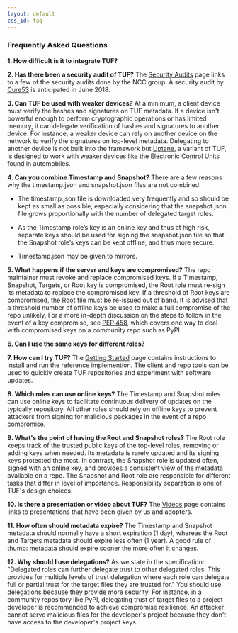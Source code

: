 ```yaml
---
layout: default
css_id: faq
---
```


### Frequently Asked Questions

**1. How difficult is it to integrate TUF?**


**2. Has there been a security audit of TUF?**
  The [Security Audits](https://theupdateframework.github.io/audits.html) page
  links to a few of the security audits done by the NCC group.  A security
  audit by [Cure53](https://cure53.de/) is anticipated in June 2018.

**3. Can TUF be used with weaker devices?**
  At a minimum, a client device must verify the hashes and signatures on TUF
  metadata.  If a device isn't powerful enough to perform cryptographic
  operations or has limited memory, it can delegate verification of hashes and
  signatures to another device.  For instance, a weaker device can rely on
  another device on the network to verify the signatures on top-level metadata.
  Delegating to another device is not built into the framework but
  [Uptane](https://uptane.github.io/), a variant of TUF, is designed to work
  with weaker devices like the Electronic Control Units found in automobiles.

**4. Can you combine Timestamp and Snapshot?**
  There are a few reasons why the timestamp.json and snapshot.json files are
  not combined:

  * The timestamp.json file is downloaded very frequently and so should be kept
  as small as possible, especially considering that the snapshot.json file
  grows proportionally with the number of delegated target roles.

  * As the Timestamp role’s key is an online key and thus at high risk,
  separate keys should be used for signing the snapshot.json file so that the
  Snapshot role’s keys can be kept offline, and thus more secure.

  * Timestamp.json may be given to mirrors.

**5. What happens if the server and keys are compromised?**
  The repo maintainer must revoke and replace compromised keys.  If a
  Timestamp, Snapshot, Targets, or Root key is compromised, the Root role must
  re-sign its metadata to replace the compromised key.  If a threshold of Root
  keys are compromised, the Root file must be re-issued out of band.  It is
  advised that a threshold number of offline keys be used to make a full
  compromise of the repo unlikely.  For a more in-depth discussion on the steps
  to follow in the event of a key compromise, see [PEP
  458](https://www.python.org/dev/peps/pep-0458/#in-the-event-of-a-key-compromise),
  which covers one way to deal with compromised keys on a community repo such
  as PyPI.

**6. Can I use the same keys for different roles?**

**7. How can I try TUF?**
   The [Getting
   Started](https://github.com/theupdateframework/tuf/blob/develop/docs/GETTING_STARTED.rst)
   page contains instructions to install and run the reference implemention.
   The client and repo tools can be used to quickly create TUF repositories and
   experiment with software updates.

**8. Which roles can use online keys?**
  The Timestamp and Snapshot roles can use online keys to facilitate continuous
  delivery of updates on the typically repository.  All other roles should rely
  on offline keys to prevent attackers from signing for malicious packages in
  the event of a repo compromise.

**9. What's the point of having the Root and Snapshot roles?**
  The Root role keeps track of the trusted public keys of the top-level roles,
  removing or adding keys when needed.  Its metadata is rarely updated and its
  signing keys protected the most.  In contrast, the Snapshot role is updated
  often, signed with an online key, and provides a consistent view of the
  metadata available on a repo.  The Snapshot and Root role are responsible for
  different tasks that differ in level of importance.  Responsibility
  separation is one of TUF's design choices.

**10. Is there a presentation or video about TUF?**
  The [Videos](https://theupdateframework.github.io/videos.html) page contains
  links to presentations that have been given by us and adopters.

**11. How often should metadata expire?**
  The Timestamp and Snapshot metadata should normally have a short expiration
  (1 day), whereas the Root and Targets metadata should expire less often (1
  year).  A good rule of thumb: metadata should expire sooner the more often it
  changes.

**12. Why should I use delegations?**
  As we state in the specification: "Delegated roles can further delegate trust
  to other delegated roles. This provides for multiple levels of trust
  delegation where each role can delegate full or partial trust for the target
  files they are trusted for."  You should use delegations because they provide
  more security.  For instance, in a community repository like PyPI, delegating
  trust of target files to a project developer is recommended to achieve
  compromise resilience.  An attacker cannot serve malicious files for the
  developer's project because they don't have access to the developer's project
  keys.
